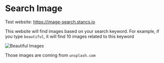 # Search Image

Test website: https://image-search.stancs.io

This website will find images based on your search keyword. For example, if you type `beautiful`, it will find 10 images related to this keyword

![Beautiful Images](pics/beautiful.png)

Those images are coming from `unsplash.com`
